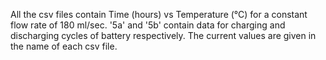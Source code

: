 All the csv files contain Time (hours) vs Temperature (°C) for a constant flow rate of 180 ml/sec.
'5a' and '5b' contain data for charging and discharging cycles of battery respectively.
The current values are given in the name of each csv file.

